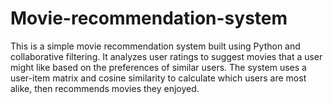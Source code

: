 # Movie-recommendation-system
This is a simple movie recommendation system built using Python and collaborative filtering. It analyzes user ratings to suggest movies that a user might like based on the preferences of similar users. The system uses a user-item matrix and cosine similarity to calculate which users are most alike, then recommends movies they enjoyed.
